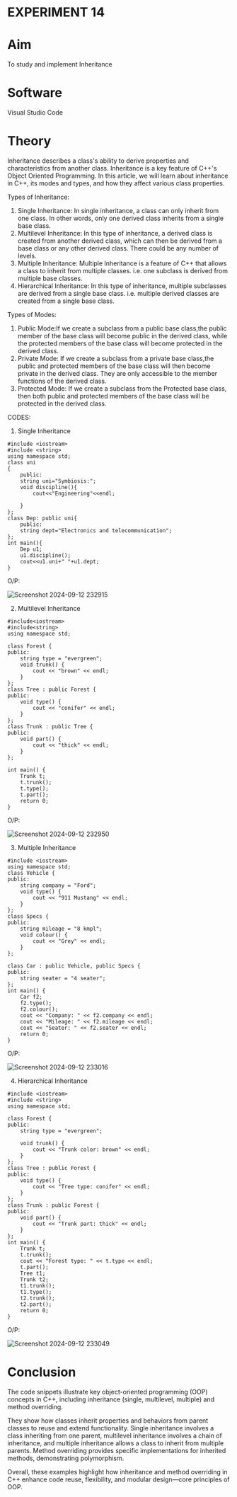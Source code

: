 # EXPERIMENT 14
# Aim 
To study and implement Inheritance
# Software
Visual Studio Code

# Theory
Inheritance describes a class's ability to derive properties and characteristics from another class. Inheritance is a key feature of C++'s Object Oriented Programming. In this article, we will learn about inheritance in C++, its modes and types, and how they affect various class properties.

Types of Inheritance:

1. Single Inheritance: In single inheritance, a class can only inherit from one class. In other words, only one derived class inherits from a single base class.
2. Multilevel Inheritance: In this type of inheritance, a derived class is created from another derived class, which can then be derived from a base class or any other derived class. There could be any number of levels.
3. Multiple Inheritance: Multiple Inheritance is a feature of C++ that allows a class to inherit from multiple classes. i.e. one subclass is derived from multiple base classes.
4. Hierarchical Inheritance: In this type of inheritance, multiple subclasses are derived from a single base class. i.e. multiple derived classes are created from a single base class.

Types of Modes:
1. Public Mode:If we create a subclass from a public base class,the public member of the base class will become public in the derived class, while the protected members of the base class will become protected in the derived class.
2. Private Mode: If we create a subclass from a private base class,the public and protected members of the base class will then become private in the derived class. They are only accessible to the member functions of the derived class.
3. Protected Mode: If we create a subclass from the Protected base class, then both public and protected members of the base class will be protected in the derived class.

CODES:

1. Single Inheritance
```
#include <iostream>
#include <string>
using namespace std;
class uni
{
    public:
    string uni="Symbiosis:";
    void discipline(){
        cout<<"Engineering"<<endl;

    }
};
class Dep: public uni{
    public:
    string dept="Electronics and telecommunication";
};
int main(){
    Dep u1;
    u1.discipline();
    cout<<u1.uni+" "+u1.dept;
}
```
O/P:

![Screenshot 2024-09-12 232915](https://github.com/user-attachments/assets/1ae8f528-55c7-46e9-a21d-eedc5c5bfab8)

2. Multilevel Inheritance
```
#include<iostream>
#include<string>
using namespace std;

class Forest {
public:
    string type = "evergreen";
    void trunk() {
        cout << "brown" << endl;
    }
};
class Tree : public Forest {
public:
    void type() {  
        cout << "conifer" << endl;
    }
};
class Trunk : public Tree {  
public:
    void part() {
        cout << "thick" << endl;
    }
};

int main() {
    Trunk t;  
    t.trunk();  
    t.type();
    t.part();    
    return 0;
}
```

O/P:

![Screenshot 2024-09-12 232950](https://github.com/user-attachments/assets/8ebcae31-a06c-4238-a6e3-f88adad88d3c)


3. Multiple Inheritance
```
#include <iostream>
using namespace std;
class Vehicle {
public:
    string company = "Ford";
    void type() {
        cout << "911 Mustang" << endl;
    }
};
class Specs {
public:
    string mileage = "8 kmpl";
    void colour() {
        cout << "Grey" << endl;
    }
};

class Car : public Vehicle, public Specs {
public:
    string seater = "4 seater";
};
int main() {
    Car f2;
    f2.type();      
    f2.colour();      
    cout << "Company: " << f2.company << endl;
    cout << "Mileage: " << f2.mileage << endl;
    cout << "Seater: " << f2.seater << endl;
    return 0;
}
```

O/P:

![Screenshot 2024-09-12 233016](https://github.com/user-attachments/assets/b36bda4d-97c9-44ac-a08e-8bea8c6c8f73)

4. Hierarchical Inheritance
```
#include <iostream>
#include <string>
using namespace std;

class Forest {
public:
    string type = "evergreen";

    void trunk() {
        cout << "Trunk color: brown" << endl;
    }
};
class Tree : public Forest {
public:
    void type() {  
        cout << "Tree type: conifer" << endl;
    }
};
class Trunk : public Forest {
public:
    void part() {
        cout << "Trunk part: thick" << endl;
    }
};
int main() {
    Trunk t;
    t.trunk(); 
    cout << "Forest type: " << t.type << endl;  
    t.part();  
    Tree t1;
    Trunk t2;
    t1.trunk();  
    t1.type();   
    t2.trunk(); 
    t2.part();  
    return 0;
}
```

O/P:

![Screenshot 2024-09-12 233049](https://github.com/user-attachments/assets/0b06a4c2-1c58-477f-87f5-cdf91c3f26bd)

# Conclusion
The code snippets illustrate key object-oriented programming (OOP) concepts in C++, including inheritance (single, multilevel, multiple) and method overriding.

They show how classes inherit properties and behaviors from parent classes to reuse and extend functionality. Single inheritance involves a class inheriting from one parent, multilevel inheritance involves a chain of inheritance, and multiple inheritance allows a class to inherit from multiple parents. Method overriding provides specific implementations for inherited methods, demonstrating polymorphism.

Overall, these examples highlight how inheritance and method overriding in C++ enhance code reuse, flexibility, and modular design—core principles of OOP.
